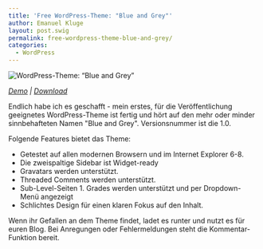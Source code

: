 ```yaml
---
title: 'Free WordPress-Theme: "Blue and Grey"'
author: Emanuel Kluge
layout: post.swig
permalink: free-wordpress-theme-blue-and-grey/
categories:
  - WordPress
---
```


<noscript data-src="/archive/wp-content/uploads/2010/03/wordpress-theme-blue-and-grey.png" data-alt="WordPress-Theme: “Blue and Grey”">
<img src="/archive/wp-content/uploads/2010/03/wordpress-theme-blue-and-grey.png" alt="WordPress-Theme: “Blue and Grey”">
</noscript>

_[Demo][demo] | [Download][download]_

Endlich habe ich es geschafft - mein erstes, für die Veröffentlichung geeignetes WordPress-Theme ist fertig und hört auf den mehr oder minder sinnbehafteten Namen "Blue and Grey". Versionsnummer ist die 1.0.

Folgende Features bietet das Theme:

- Getestet auf allen modernen Browsern und im Internet Explorer 6-8.
- Die zweispaltige Sidebar ist Widget-ready
- Gravatars werden unterstützt.
- Threaded Comments werden unterstützt.
- Sub-Level-Seiten 1. Grades werden unterstützt und per Dropdown-Menü angezeigt
- Schlichtes Design für einen klaren Fokus auf den Inhalt.

Wenn ihr Gefallen an dem Theme findet, ladet es runter und nutzt es für euren Blog. Bei Anregungen oder Fehlermeldungen steht die Kommentar-Funktion bereit.

[demo]: http://themeviewer.emanuel-kluge.de/
[download]: http://www.emanuel-kluge.de/wp-content/uploads/2010/03/blue-and-grey.zip
